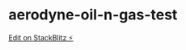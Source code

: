 # aerodyne-oil-n-gas-test

[Edit on StackBlitz ⚡️](https://stackblitz.com/edit/aerodyne-oil-n-gas-test)